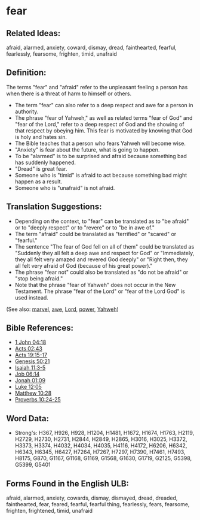 # fear

## Related Ideas:

afraid, alarmed, anxiety, coward, dismay, dread, fainthearted, fearful, fearlessly, fearsome, frighten, timid, unafraid

## Definition:

The terms "fear" and "afraid" refer to the unpleasant feeling a person has when there is a threat of harm to himself or others.

* The term "fear" can also refer to a deep respect and awe for a person in authority.
* The phrase "fear of Yahweh," as well as related terms "fear of God" and "fear of the Lord," refer to a deep respect of God and the showing of that respect by obeying him. This fear is motivated by knowing that God is holy and hates sin.
* The Bible teaches that a person who fears Yahweh will become wise.
* "Anxiety" is fear about the future, what is going to happen.
* To be "alarmed" is to be surprised and afraid because something bad has suddenly happened.
* "Dread" is great fear.
* Someone who is "timid" is afraid to act because something bad might happen as a result.
* Someone who is "unafraid" is not afraid.

## Translation Suggestions:

* Depending on the context, to "fear" can be translated as to "be afraid" or to "deeply respect" or to "revere" or to "be in awe of."
* The term "afraid" could be translated as "terrified" or "scared" or "fearful."
* The sentence "The fear of God fell on all of them" could be translated as "Suddenly they all felt a deep awe and respect for God" or "Immediately, they all felt very amazed and revered God deeply" or "Right then, they all felt very afraid of God (because of his great power)."
* The phrase "fear not" could also be translated as "do not be afraid" or "stop being afraid."
* Note that the phrase "fear of Yahweh" does not occur in the New Testament. The phrase "fear of the Lord" or "fear of the Lord God" is used instead.

(See also: [marvel](../other/amazed.md), [awe](../other/awe.md), [Lord](../kt/lord.md), [power](../kt/power.md), [Yahweh](../kt/yahweh.md))

## Bible References:

* [1 John 04:18](rc://en/tn/help/1jn/04/18)
* [Acts 02:43](rc://en/tn/help/act/02/43)
* [Acts 19:15-17](rc://en/tn/help/act/19/15)
* [Genesis 50:21](rc://en/tn/help/gen/50/21)
* [Isaiah 11:3-5](rc://en/tn/help/isa/11/03)
* [Job 06:14](rc://en/tn/help/job/06/14)
* [Jonah 01:09](rc://en/tn/help/jon/01/09)
* [Luke 12:05](rc://en/tn/help/luk/12/05)
* [Matthew 10:28](rc://en/tn/help/mat/10/28)
* [Proverbs 10:24-25](rc://en/tn/help/pro/10/24)

## Word Data:

* Strong's: H367, H926, H928, H1204, H1481, H1672, H1674, H1763, H2119, H2729, H2730, H2731, H2844, H2849, H2865, H3016, H3025, H3372, H3373, H3374, H4032, H4034, H4035, H4116, H4172, H6206, H6342, H6343, H6345, H6427, H7264, H7267, H7297, H7390, H7461, H7493, H8175, G870, G1167, G1168, G1169, G1568, G1630, G1719, G2125, G5398, G5399, G5401

## Forms Found in the English ULB:

afraid, alarmed, anxiety, cowards, dismay, dismayed, dread, dreaded, fainthearted, fear, feared, fearful, fearful thing, fearlessly, fears, fearsome, frighten, frightened, timid, unafraid


